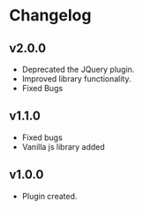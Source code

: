 
# Changelog

## v2.0.0

 * Deprecated the JQuery plugin.
 * Improved library functionality.
 * Fixed Bugs
## v1.1.0

 * Fixed bugs
 * Vanilla js library added
 
## v1.0.0
 * Plugin created.

